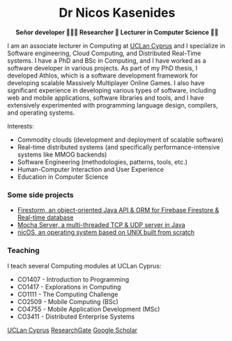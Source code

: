 <h1 align="center">Dr Nicos Kasenides</h1>

<p align="center"><b>Señor developer 🥸🧑‍💻   Researcher 🔭    Lecturer in Computer Science 👨‍🏫</b><p>

<p>
  I am an associate lecturer in Computing at <a href="http://www.uclancyprus.ac.cy/">UCLan Cyprus</a> and
  I specialize in Software engineering, Cloud Computing, and Distributed Real-Time systems. I have a PhD and BSc
  in Computing, and I have worked as a software developer in various projects. As part of my PhD thesis, I developed
  Athlos, which is a software development framework for developing scalable Massively Multiplayer Online Games.
  I also have significant experience in developing various types of software, including web and mobile applications,
  software libraries and tools, and I have extensively experimented with programming language design, compilers, and 
  operating systems.
</p>

<p>Interests:</p>

* Commodity clouds (development and deployment of scalable software)
* Real-time distributed systems (and specifically performance-intensive systems like MMOG backends)
* Software Engineering (methodologies, patterns, tools, etc.)
* Human-Computer Interaction and User Experience
* Education in Computer Science

<h3>Some side projects</h3>

* [Firestorm, an object-oriented Java API & ORM for Firebase Firestore & Real-time database](https://github.com/RayLabz/Firestorm)
* [Mocha Server, a multi-threaded TCP & UDP server in Java](https://github.com/RayLabz/Mocha-Server)
* [nicOS, an operating system based on UNIX built from scratch](https://github.com/nkasenides/nicOS)

<h3>Teaching</h3>

I teach several Computing modules at UCLan Cyprus:

* CO1407 - Introduction to Programming
* CO1417 - Explorations in Computing
* CO1111 - The Computing Challenge
* CO2509 - Mobile Computing (BSc)
* CO4755 - Mobile Application Development (MSc)
* CO3411 - Distributed Enterprise Systems

[UCLan Cyprus](https://www.uclancyprus.ac.cy/academic/nicos-kasenides-2/)
[ResearchGate](https://www.researchgate.net/profile/Nicos-Kasenides)
[Google Scholar](https://scholar.google.com/citations?hl=en&user=6Jqe1FMAAAAJ)
